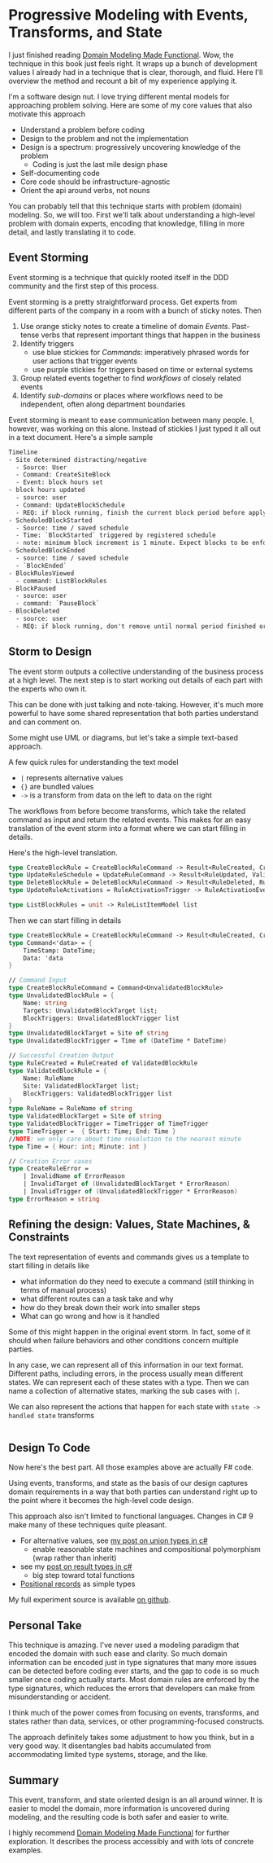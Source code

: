 # Progressive Modeling with Events, Transforms, and State

I just finished reading [Domain Modeling Made Functional](https://pragprog.com/titles/swdddf/domain-modeling-made-functional/). Wow, the technique in this book just feels right. It wraps up a bunch of development values I already had in a technique that is clear, thorough, and fluid. Here I'll overview the method and recount a bit of my experience applying it.

I'm a software design nut. I love trying different mental models for approaching problem solving. Here are some of my core values that also motivate this approach
- Understand a problem before coding
- Design to the problem and not the implementation
- Design is a spectrum: progressively uncovering knowledge of the problem
  - Coding is just the last mile design phase
- Self-documenting code
- Core code should be infrastructure-agnostic
- Orient the api around verbs, not nouns

You can probably tell that this technique starts with problem (domain) modeling. So, we will too. First we'll talk about understanding a high-level problem with domain experts, encoding that knowledge, filling in more detail, and lastly translating it to code.

## Event Storming
Event storming is a technique that quickly rooted itself in the DDD community and the first step of this process. 

Event storming is a pretty straightforward process. Get experts from different parts of the company in a room with a bunch of sticky notes. Then
1. Use orange sticky notes to create a timeline of domain *Events*. Past-tense verbs that represent important things that happen in the business
2. Identify triggers
   - use blue stickies for *Commands*: imperatively phrased words for user actions that trigger events
   - use purple stickies for triggers based on time or external systems
3. Group related events together to find *workflows* of closely related events
4. Identify *sub-domains* or places where workflows need to be independent, often along department boundaries


Event storming is meant to ease communication between many people. I, however, was working on this alone. Instead of stickies I just typed it all out in a text document. Here's a simple sample

```txt
Timeline
- Site determined distracting/negative
  - Source: User
  - Command: CreateSiteBlock
  - Event: block hours set 
- block hours updated
  - source: user
  - Command: UpdateBlockSchedule
  - REQ: if block running, finish the current block period before applying updates
- ScheduledBlockStarted
  - Source: time / saved schedule
  - Time: `BlockStarted` triggered by registered schedule
  - note: minimum block increment is 1 minute. Expect blocks to be enforced to the minute.
- ScheduledBlockEnded
  - source: time / saved schedule
  - `BlockEnded`
- BlockRulesViewed
  - command: ListBlockRules
- BlockPaused 
  - source: user
  - command: `PauseBlock`
- BlockDeleted
  - source: user
  - REQ: if block running, don't remove until normal period finished or end of day
```


## Storm to Design
The event storm outputs a collective understanding of the business process at a high level. The next step is to start working out details of each part with the experts who own it.

This can be done with just talking and note-taking. However, it's much more powerful to have some shared representation that both parties understand and can comment on.

Some might use UML or diagrams, but let's take a simple text-based approach. 

A few quick rules for understanding the text model
- `|` represents alternative values
- `{}` are bundled values
- `->` is a transform from data on the left to data on the right

The workflows from before become transforms, which take the related command as input and return the related events. This makes for an easy translation of the event storm into a format where we can start filling in details.

Here's the high-level translation.
```fs
type CreateBlockRule = CreateBlockRuleCommand -> Result<RuleCreated, CreateRuleError list>
type UpdateRuleSchedule = UpdateRuleCommand -> Result<RuleUpdated, ValidateRuleError list>
type DeleteBlockRule = DeleteBlockRuleCommand -> Result<RuleDeleted, RuleDeletedError>
type UpdateRuleActivations = RuleActivationTrigger -> RuleActivationEvent list

type ListBlockRules = unit -> RuleListItemModel list
```

<!-- TODO: i think I should reduce the first sample to show more of a raw transform view (no error cases and such). Fill those in next section -->
Then we can start filling in details
```fs
type CreateBlockRule = CreateBlockRuleCommand -> Result<RuleCreated, CreateRuleError list>
type Command<'data> = {
    TimeStamp: DateTime;
    Data: 'data
}

// Command Input
type CreateBlockRuleCommand = Command<UnvalidatedBlockRule>
type UnvalidatedBlockRule = {
    Name: string
    Targets: UnvalidatedBlockTarget list;
    BlockTriggers: UnvalidatedBlockTrigger list
}
type UnvalidatedBlockTarget = Site of string
type UnvalidatedBlockTrigger = Time of (DateTime * DateTime)

// Successful Creation Output
type RuleCreated = RuleCreated of ValidatedBlockRule
type ValidatedBlockRule = {
    Name: RuleName
    Site: ValidatedBlockTarget list;
    BlockTriggers: ValidatedBlockTrigger list
}
type RuleName = RuleName of string
type ValidatedBlockTarget = Site of string
type ValidatedBlockTrigger = TimeTrigger of TimeTrigger
type TimeTrigger =  { Start: Time; End: Time }
//NOTE: we only care about time resolution to the nearest minute
type Time = { Hour: int; Minute: int } 

// Creation Error cases
type CreateRuleError = 
    | InvalidName of ErrorReason
    | InvalidTarget of (UnvalidatedBlockTarget * ErrorReason) 
    | InvalidTrigger of (UnvalidatedBlockTrigger * ErrorReason) 
type ErrorReason = string
```

## Refining the design: Values, State Machines, & Constraints

The text representation of events and commands gives us a template to start filling in details like  
- what information do they need to execute a command (still thinking in terms of manual process)
- what different routes can a task take and why
- how do they break down their work into smaller steps
- What can go wrong and how is it handled

Some of this might happen in the original event storm. In fact, some of it should when failure behaviors and other conditions concern multiple parties.


In any case, we can represent all of this information in our text format. Different paths, including errors, in the process usually mean different states. We can represent each of these states with a type. Then we can name a collection of alternative states, marking the sub cases with `|`.

We can also represent the actions that happen for each state with `state -> handled state` transforms

<!-- TODO: probably split the examples into multiple sections, validations, dependencies, failure and state cases -->
```fs
```

## Design To Code

Now here's the best part. All those examples above are actually F# code. 

Using events, transforms, and state as the basis of our design captures domain requirements in a way that both parties can understand right up to the point where it becomes the high-level code design.

This approach also isn't limited to functional languages. Changes in C# 9 make many of these techniques quite pleasant. 
- For alternative values, see [my post on union types in c#](../_posts/2021-03-26-Unions-in-CSharp.md)
    - enable reasonable state machines and compositional polymorphism (wrap rather than inherit)
- see my [post on result types in c#](../_posts/2021-01-15-Results-Update.md)
    - big step toward total functions
- [Positional records](https://docs.microsoft.com/en-us/dotnet/csharp/whats-new/csharp-9#record-types) as simple types


My full experiment source is available [on github](https://github.com/farlee2121/BlockScheduler).

## Personal Take
This technique is amazing. I've never used a modeling paradigm that encoded the domain with such ease and clarity. So much domain information can be encoded just in type signatures that many more issues can be detected before coding ever starts, and the gap to code is so much smaller once coding actually starts. Most domain rules are enforced by the type signatures, which reduces the errors that developers can make from misunderstanding or accident.

I think much of the power comes from focusing on events, transforms, and states rather than data, services, or other programming-focused constructs.

The approach definitely takes some adjustment to how you think, but in a very good way. It disentangles bad habits accumulated from accommodating limited type systems, storage, and the like.

## Summary

This event, transform, and state oriented design is an all around winner. It is easier to model the domain, more information is uncovered during modeling, and the resulting code is both safer and easier to write.

I highly recommend [Domain Modeling Made Functional](https://pragprog.com/titles/swdddf/domain-modeling-made-functional/) for further exploration. It describes the process accessibly and with lots of concrete examples.